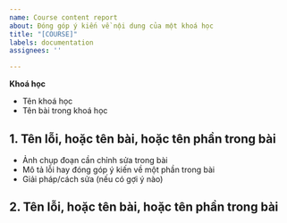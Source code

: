 ```yaml
---
name: Course content report
about: Đóng góp ý kiến về nội dung của một khoá học
title: "[COURSE]"
labels: documentation
assignees: ''

---
```


**Khoá học**
- Tên khoá học
- Tên bài trong khoá học

## 1. Tên lỗi, hoặc tên bài, hoặc tên phần trong bài

- Ảnh chụp đoạn cần chỉnh sửa trong bài
- Mô tả lỗi hay đóng góp ý kiến về một phần trong bài
- Giải pháp/cách sửa (nếu có gợi ý nào)

## 2. Tên lỗi, hoặc tên bài, hoặc tên phần trong bài
